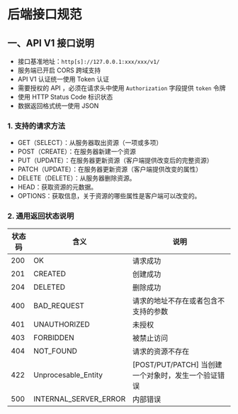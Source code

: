 # 后端接口规范

## 一、API V1 接口说明

- 接口基准地址：`http[s]://127.0.0.1:xxx/xxx/v1/`
- 服务端已开启 CORS 跨域支持
- API V1 认证统一使用 Token 认证
- 需要授权的 API ，必须在请求头中使用 `Authorization` 字段提供 `token` 令牌
- 使用 HTTP Status Code 标识状态
- 数据返回格式统一使用 JSON

### 1. 支持的请求方法

- GET（SELECT）：从服务器取出资源（一项或多项）
- POST（CREATE）：在服务器新建一个资源
- PUT（UPDATE）：在服务器更新资源（客户端提供改变后的完整资源）
- PATCH（UPDATE）：在服务器更新资源（客户端提供改变的属性）
- DELETE（DELETE）：从服务器删除资源。
- HEAD：获取资源的元数据。
- OPTIONS：获取信息，关于资源的哪些属性是客户端可以改变的。

### 2. 通用返回状态说明

| 状态码 | 含义                  | 说明                                                |
| ------ | --------------------- | --------------------------------------------------- |
| 200    | OK                    | 请求成功                                            |
| 201    | CREATED               | 创建成功                                            |
| 204    | DELETED               | 删除成功                                            |
| 400    | BAD_REQUEST           | 请求的地址不存在或者包含不支持的参数                |
| 401    | UNAUTHORIZED          | 未授权                                              |
| 403    | FORBIDDEN             | 被禁止访问                                          |
| 404    | NOT_FOUND             | 请求的资源不存在                                    |
| 422    | Unprocesable_Entity   | [POST/PUT/PATCH] 当创建一个对象时，发生一个验证错误 |
| 500    | INTERNAL_SERVER_ERROR | 内部错误                                            |
